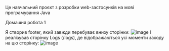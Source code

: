 Це навчальний проєкт з розробки web-застосунків на мові програмування Java

Домашня робота 1

Я створив footer, який завжди перебуває внизу сторінки:
![image](https://github.com/user-attachments/assets/912dda19-9ba4-403d-be0d-89dc603dcdde)
І реалізував сторінку Logs (/logs), де відображаються усі моменти заходу на цю сторінку:
![image](https://github.com/user-attachments/assets/c625f59c-40af-42aa-8ee7-6a647f9a2a59)
